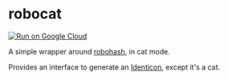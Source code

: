 # robocat

[![Run on Google Cloud](https://deploy.cloud.run/button.svg)](https://deploy.cloud.run)

A simple wrapper around [robohash](https://github.com/e1ven/Robohash), in cat mode. 

Provides an interface to generate an [Identicon](https://en.wikipedia.org/wiki/Identicon), except it's a cat. 
